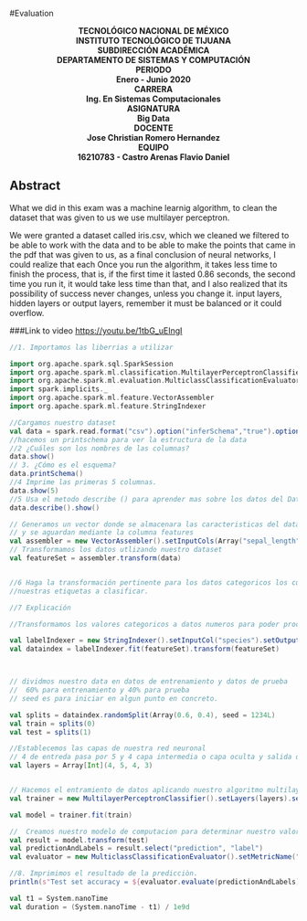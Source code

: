 #Evaluation
<b><p align="center">
                                                 TECNOLÓGICO NACIONAL DE MÉXICO</br>
                                                INSTITUTO TECNOLÓGICO DE TIJUANA</br>
                                                      SUBDIRECCIÓN ACADÉMICA</br>
                                              DEPARTAMENTO DE SISTEMAS Y COMPUTACIÓN</br> 
                                                           PERIODO</br>
                                                      Enero - Junio 2020</br>
                                                           CARRERA</br>
                                               Ing. En Sistemas Computacionales</br>
                                                          ASIGNATURA</br> 
                                                          Big Data </br>
                                                           DOCENTE</br>
                                                Jose Christian Romero Hernandez</br>
                                                           EQUIPO</br>
                                             16210783 - Castro Arenas Flavio Daniel</br>  
                                             


</p></b>

## Abstract

What we did in this exam was a machine learnig algorithm, to clean the dataset that was given to us we use multilayer perceptron.

We were granted a dataset called iris.csv, which we cleaned we filtered to be able to work with the data and to be able to make the points that came in the pdf that was given to us, as a final conclusion of neural networks, I could realize that each Once you run the algorithm, it takes less time to finish the process, that is, if the first time it lasted 0.86 seconds, the second time you run it, it would take less time than that, and I also realized that its possibility of success never changes, unless you change it. input layers, hidden layers or output layers, remember it must be balanced or it could overflow.

###Link to video https://youtu.be/1tbG_uEIngI

```scala
//1. Importamos las liberrias a utilizar 

import org.apache.spark.sql.SparkSession
import org.apache.spark.ml.classification.MultilayerPerceptronClassifier
import org.apache.spark.ml.evaluation.MulticlassClassificationEvaluator
import spark.implicits._
import org.apache.spark.ml.feature.VectorAssembler
import org.apache.spark.ml.feature.StringIndexer

//Cargamos nuestro dataset 
val data = spark.read.format("csv").option("inferSchema","true").option("header","true").csv("iris.csv")
//hacemos un printschema para ver la estructura de la data
//2 ¿Cuáles son los nombres de las columnas? 
data.show()
// 3. ¿Cómo es el esquema? 
data.printSchema()
//4 Imprime las primeras 5 columnas. 
data.show(5)
//5 Usa el metodo describe () para aprender mas sobre los datos del DataFrame. 
data.describe().show()

// Generamos un vector donde se almacenara las caracteristicas del dataset a evaluar 
// y se aguardan mediante la columna features   
val assembler = new VectorAssembler().setInputCols(Array("sepal_length","sepal_width","petal_length","petal_width")).setOutputCol("features")
// Transformamos los datos utlizando nuestro dataset
val featureSet = assembler.transform(data)


//6 Haga la transformación pertinente para los datos categoricos los cuales seran 
//nuestras etiquetas a clasificar. 

//7 Explicación

//Transformamos los valores categoricos a datos numeros para poder procesarlo 

val labelIndexer = new StringIndexer().setInputCol("species").setOutputCol("label")
val dataindex = labelIndexer.fit(featureSet).transform(featureSet)



// dividmos nuestro data en datos de entrenamiento y datos de prueba
//  60% para entrenamiento y 40% para prueba 
// seed es para iniciar en algun punto en concreto.

val splits = dataindex.randomSplit(Array(0.6, 0.4), seed = 1234L)
val train = splits(0)
val test = splits(1)

//Establecemos las capas de nuestra red neuronal 
// 4 de entreda pasa por 5 y 4 capa intermedia o capa oculta y salida de 3.
val layers = Array[Int](4, 5, 4, 3)


// Hacemos el entramiento de datos aplicando nuestro algoritmo multilayerPerceptron
val trainer = new MultilayerPerceptronClassifier().setLayers(layers).setBlockSize(128).setSeed(1234L).setMaxIter(100)

val model = trainer.fit(train)

//  Creamos nuestro modelo de computacion para determinar nuestro valor de predccion mas acertado 
val result = model.transform(test)
val predictionAndLabels = result.select("prediction", "label")
val evaluator = new MulticlassClassificationEvaluator().setMetricName("accuracy")

//8. Imprimimos el resultado de la predicciòn. 
println(s"Test set accuracy = ${evaluator.evaluate(predictionAndLabels)}")

val t1 = System.nanoTime
val duration = (System.nanoTime - t1) / 1e9d
```
